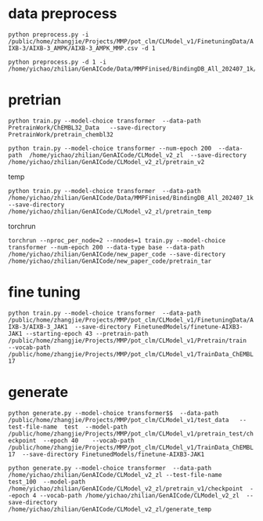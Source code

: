 # data preprocess
`python preprocess.py -i /public/home/zhangjie/Projects/MMP/pot_clm/CLModel_v1/FinetuningData/AIXB-3/AIXB-3_AMPK/AIXB-3_AMPK_MMP.csv -d 1`

```shell
python preprocess.py -d 1 -i /home/yichao/zhilian/GenAICode/Data/MMPFinised/BindingDB_All_202407_1k/BindingDB_All_202407_1k_MMP.csv
```

# pretrian
`python train.py --model-choice transformer  --data-path  PretrainWork/ChEMBL32_Data   --save-directory PretrainWork/pretrain_chembl32`

```shell
python train.py --model-choice transformer --num-epoch 200  --data-path  /home/yichao/zhilian/GenAICode/CLModel_v2_zl  --save-directory /home/yichao/zhilian/GenAICode/CLModel_v2_zl/pretrain_v2
```
temp
```shell
python train.py --model-choice transformer  --data-path  /home/yichao/zhilian/GenAICode/Data/MMPFinised/BindingDB_All_202407_1k  --save-directory /home/yichao/zhilian/GenAICode/CLModel_v2_zl/pretrain_temp
```
torchrun
```shell
torchrun --nproc_per_node=2 --nnodes=1 train.py --model-choice transformer --num-epoch 200 --data-type base --data-path /home/yichao/zhilian/GenAICode/new_paper_code --save-directory /home/yichao/zhilian/GenAICode/new_paper_code/pretrain_tar
```

# fine tuning
`python train.py --model-choice transformer  --data-path /public/home/zhangjie/Projects/MMP/pot_clm/CLModel_v1/FinetuningData/AIXB-3/AIXB-3_JAK1  --save-directory FinetunedModels/finetune-AIXB3-JAK1 --starting-epoch 43 --pretrain-path /public/home/zhangjie/Projects/MMP/pot_clm/CLModel_v1/Pretrain/train  --vocab-path /public/home/zhangjie/Projects/MMP/pot_clm/CLModel_v1/TrainData_ChEMBL17`

# generate
` python generate.py --model-choice transformer$$  --data-path  /public/home/zhangjie/Projects/MMP/pot_clm/CLModel_v1/test_data   --test-file-name  test  --model-path /public/home/zhangjie/Projects/MMP/pot_clm/CLModel_v1/pretrain_test/checkpoint  --epoch 40    --vocab-path /public/home/zhangjie/Projects/MMP/pot_clm/CLModel_v1/TrainData_ChEMBL17  --save-directory FinetunedModels/finetune-AIXB3-JAK1 `

```shell
python generate.py --model-choice transformer  --data-path  /home/yichao/zhilian/GenAICode/CLModel_v2_zl --test-file-name  test_100  --model-path /home/yichao/zhilian/GenAICode/CLModel_v2_zl/pretrain_v1/checkpoint  --epoch 4 --vocab-path /home/yichao/zhilian/GenAICode/CLModel_v2_zl  --save-directory /home/yichao/zhilian/GenAICode/CLModel_v2_zl/generate_temp
```